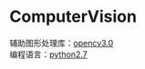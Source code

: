# ComputerVision
辅助图形处理库：[opencv3.0](http://opencv.org/ "opencv")  
编程语言：[python2.7](https://www.python.org/ "python")  
